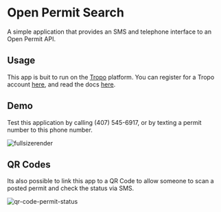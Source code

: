 # Open Permit Search

A simple application that provides an SMS and telephone interface to an Open Permit API.

## Usage

This app is buit to run on the [Tropo](https://www.tropo.com/) platform. You can register for a Tropo account [here](https://www.tropo.com/register), and read the docs [here](https://www.tropo.com/docs/scripting).

## Demo

Test this application by calling (407) 545-6917, or by texting a permit number to this phone number.

![fullsizerender](https://cloud.githubusercontent.com/assets/58419/10699949/8b0a3736-7988-11e5-9ff3-0164c6f11cbc.jpg)

## QR Codes

Its also possible to link this app to a QR Code to allow someone to scan a posted permit and check the status via SMS.

![qr-code-permit-status](https://cloud.githubusercontent.com/assets/58419/10700396/80938c5a-798b-11e5-9a66-9b5ce744ffac.jpg)
